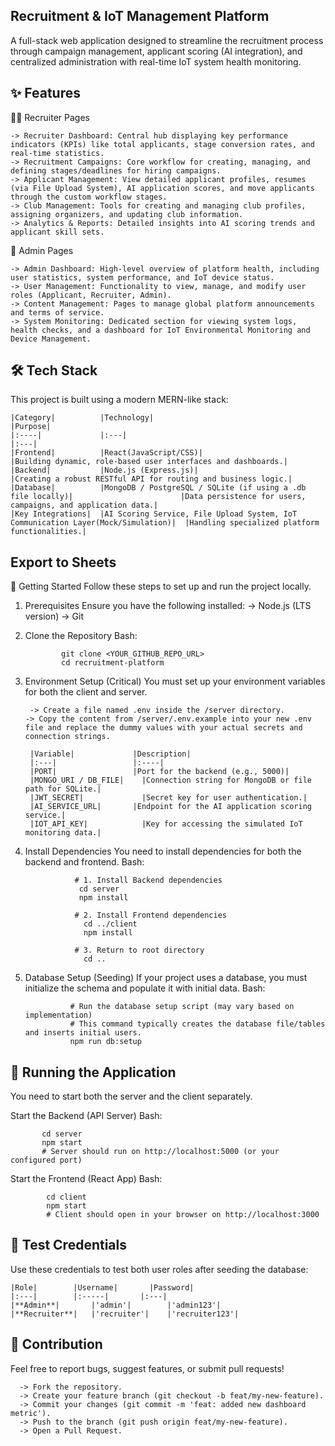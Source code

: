 ##          Recruitment & IoT Management Platform      ##

A full-stack web application designed to streamline the recruitment process through campaign management, applicant scoring (AI integration), and centralized administration with real-time IoT system health monitoring.

 ##           ✨ Features       ##
 
  👩‍💼 Recruiter Pages
  
    -> Recruiter Dashboard: Central hub displaying key performance indicators (KPIs) like total applicants, stage conversion rates, and real-time statistics.
    -> Recruitment Campaigns: Core workflow for creating, managing, and defining stages/deadlines for hiring campaigns.
    -> Applicant Management: View detailed applicant profiles, resumes (via File Upload System), AI application scores, and move applicants through the custom workflow stages.
    -> Club Management: Tools for creating and managing club profiles, assigning organizers, and updating club information.
    -> Analytics & Reports: Detailed insights into AI scoring trends and applicant skill sets.

  👑 Admin Pages
  
    -> Admin Dashboard: High-level overview of platform health, including user statistics, system performance, and IoT device status.
    -> User Management: Functionality to view, manage, and modify user roles (Applicant, Recruiter, Admin).
    -> Content Management: Pages to manage global platform announcements and terms of service.
    -> System Monitoring: Dedicated section for viewing system logs, health checks, and a dashboard for IoT Environmental Monitoring and Device Management.


##    🛠️ Tech Stack      ##
   This project is built using a modern MERN-like stack:

    |Category|	        |Technology|                                                                       	|Purpose|
    |:----|             |:---|                                                                             |:---|
    |Frontend|         	|React(JavaScript/CSS)|	                                                           |Building dynamic, role-based user interfaces and dashboards.|
    |Backend|          	|Node.js (Express.js)|	                                                            |Creating a robust RESTful API for routing and business logic.|
    |Database|         	|MongoDB / PostgreSQL / SQLite (if using a .db file locally)|	                     |Data persistence for users, campaigns, and application data.|
    |Key Integrations|  |AI Scoring Service, File Upload System, IoT Communication Layer(Mock/Simulation)|	|Handling specialized platform functionalities.|

##       Export to Sheets     ##
🚀 Getting Started
Follow these steps to set up and run the project locally.

1. Prerequisites
Ensure you have the following installed:
        -> Node.js (LTS version)
        -> Git

2. Clone the Repository
          Bash:

               git clone <YOUR_GITHUB_REPO_URL>
               cd recruitment-platform
3. Environment Setup (Critical)
You must set up your environment variables for both the client and server.

        -> Create a file named .env inside the /server directory.
       -> Copy the content from /server/.env.example into your new .env file and replace the dummy values with your actual secrets and connection strings.

        |Variable|	           |Description|
        |:---|                 |:----| 
        |PORT|	               |Port for the backend (e.g., 5000)|
        |MONGO_URI / DB_FILE|	 |Connection string for MongoDB or file path for SQLite.|
        |JWT_SECRET|	         |Secret key for user authentication.|
        |AI_SERVICE_URL|   	   |Endpoint for the AI application scoring service.|
        |IOT_API_KEY|   	     |Key for accessing the simulated IoT monitoring data.|


5. Install Dependencies
You need to install dependencies for both the backend and frontend.
         Bash:

                  # 1. Install Backend dependencies
                   cd server
                   npm install

                  # 2. Install Frontend dependencies
                    cd ../client
                    npm install

                  # 3. Return to root directory
                    cd ..

6. Database Setup (Seeding)
If your project uses a database, you must initialize the schema and populate it with initial data.
             Bash:

                 # Run the database setup script (may vary based on implementation)
                 # This command typically creates the database file/tables and inserts initial users.
                 npm run db:setup
 


## 🏃 Running the Application    ##

 You need to start both the server and the client separately.

Start the Backend (API Server)
       Bash:
   
           cd server
           npm start
           # Server should run on http://localhost:5000 (or your configured port)
Start the Frontend (React App)
        Bash:
  
            cd client
            npm start
            # Client should open in your browser on http://localhost:3000



##    🔑 Test Credentials     ##
Use these credentials to test both user roles after seeding the database:

    |Role|        |Username| 	   |Password|
    |:---|        |:-----|       |:---|
    |**Admin**|	      |'admin'|	       |'admin123'|
    |**Recruiter**|	  |'recruiter'|	   |'recruiter123'|




##    🤝 Contribution      ##
Feel free to report bugs, suggest features, or submit pull requests!

      -> Fork the repository.
      -> Create your feature branch (git checkout -b feat/my-new-feature).
      -> Commit your changes (git commit -m 'feat: added new dashboard metric').
      -> Push to the branch (git push origin feat/my-new-feature).
      -> Open a Pull Request.


